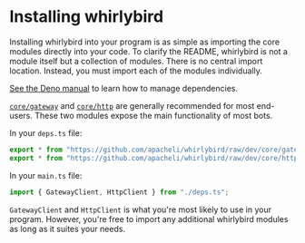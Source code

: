 # Installing whirlybird

Installing whirlybird into your program is as simple as importing the core
modules directly into your code. To clarify the README, whirlybird is not a
module itself but a collection of modules. There is no central import location.
Instead, you must import each of the modules individually.

[See the Deno manual](https://deno.land/manual/examples/manage_dependencies) to
learn how to manage dependencies.

[`core/gateway`](https://github.com/apacheli/whirlybird/tree/dev/core/gateway)
and [`core/http`](https://github.com/apacheli/whirlybird/tree/dev/core/http) are
generally recommended for most end-users. These two modules expose the main
functionality of most bots.

In your `deps.ts` file:

```ts
export * from "https://github.com/apacheli/whirlybird/raw/dev/core/gateway/mod.ts";
export * from "https://github.com/apacheli/whirlybird/raw/dev/core/http/mod.ts";
```

In your `main.ts` file:

```ts
import { GatewayClient, HttpClient } from "./deps.ts";
```

`GatewayClient` and `HttpClient` is what you're most likely to use in your
program. However, you're free to import any additional whirlybird modules as
long as it suites your needs.
